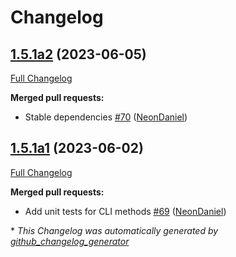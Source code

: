 # Changelog

## [1.5.1a2](https://github.com/NeonGeckoCom/neon_enclosure/tree/1.5.1a2) (2023-06-05)

[Full Changelog](https://github.com/NeonGeckoCom/neon_enclosure/compare/1.5.1a1...1.5.1a2)

**Merged pull requests:**

- Stable dependencies [\#70](https://github.com/NeonGeckoCom/neon_enclosure/pull/70) ([NeonDaniel](https://github.com/NeonDaniel))

## [1.5.1a1](https://github.com/NeonGeckoCom/neon_enclosure/tree/1.5.1a1) (2023-06-02)

[Full Changelog](https://github.com/NeonGeckoCom/neon_enclosure/compare/1.5.0...1.5.1a1)

**Merged pull requests:**

- Add unit tests for CLI methods [\#69](https://github.com/NeonGeckoCom/neon_enclosure/pull/69) ([NeonDaniel](https://github.com/NeonDaniel))



\* *This Changelog was automatically generated by [github_changelog_generator](https://github.com/github-changelog-generator/github-changelog-generator)*
